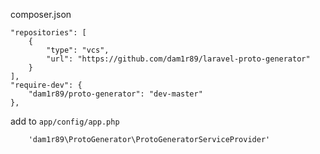 
composer.json

    "repositories": [
        {
            "type": "vcs",
            "url": "https://github.com/dam1r89/laravel-proto-generator"
        }
    ],
    "require-dev": {
        "dam1r89/proto-generator": "dev-master"
    },

add to `app/config/app.php`

        'dam1r89\ProtoGenerator\ProtoGeneratorServiceProvider'